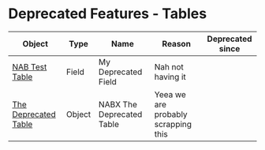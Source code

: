 # Deprecated Features - Tables

| Object | Type | Name | Reason | Deprecated since |
| ------ | ---- | ---- | ------ | ---------------- |
| [NAB Test Table](table-nab-test-table/index.md) | Field | My Deprecated Field | Nah not having it |  |
| [The Deprecated Table](table-nabx-the-deprecated-table/index.md) | Object | NABX The Deprecated Table | Yeea we are probably scrapping this |  |
